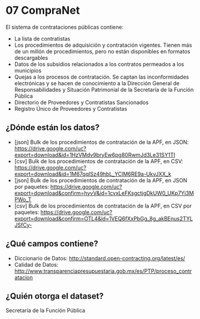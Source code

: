# 07 CompraNet
El sistema de contrataciones públicas contiene:
+ La lista de contratistas
+ Los procedimientos de adquisición y contratación vigentes. Tienen más de un millón de procedimientos, pero no están disponibles en formatos descargables
+ Datos de los subsidios relacionados a los contratos permeados a los municipios
+ Quejas a los procesos de contratación. Se captan las inconformidades electrónicas y se hacen de conocimiento a la Dirección General de Responsabilidades y Situación Patrimonial de la Secretaría de la Función Pública
+ Directorio de Proveedores y Contratistas Sancionados
+ Registro Único de Proveedores y Contratistas

## ¿Dónde están los datos?
+ [json] Bulk de los procedimientos de contratación de la APF, en JSON: https://drive.google.com/uc?export=download&id=1HzVMdv9bryEw6pg80RwmJd3Le31SY1TI
+ [csv] Bulk de los procedimientos de contratación de la APF, en CSV: https://drive.google.com/uc?export=download&id=1M67qqlSz49hbL_YClM6RE9a-UkvJXX_k
+ [json] Bulk de los procedimientos de contratación de la APF, en JSON por paquetes: https://drive.google.com/uc?export=download&confirm=hyvV&id=1cvxLeFKsgctjgDkUW0_UKp7Yj3MPWo_T
+ [csv] Bulk de los procedimientos de contratación de la APF, en CSV por paquetes: https://drive.google.com/uc?export=download&confirm=OTL4&id=1VEQ6fXxPbGg_8g_akBEnus2TYLJSfCy-


## ¿Qué campos contiene?
+ Diccionario de Datos: http://standard.open-contracting.org/latest/es/
+ Calidad de Datos: http://www.transparenciapresupuestaria.gob.mx/es/PTP/proceso_contratacion

## ¿Quién otorga el dataset?
Secretaría de la Función Pública
